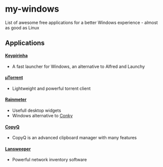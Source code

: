# my-windows
List of awesome free applications for a better Windows experience - almost as good as Linux

## Applications

#### [Keypirinha](https://github.com/Keypirinha) 

- A fast launcher for Windows, an alternative to Alfred and Launchy

#### [µTorrent](http://www.utorrent.com/) 

- Lightweight and powerful torrent client

#### [Rainmeter](https://www.rainmeter.net/)

- Usefull desktop widgets
- Windows alternative to [Conky](https://github.com/brndnmtthws/conky)

#### [CopyQ](https://hluk.github.io/CopyQ/)

- CopyQ is an advanced clipboard manager with many features

#### [Lansweeper](https://www.lansweeper.com)

- Powerful network inventory software
